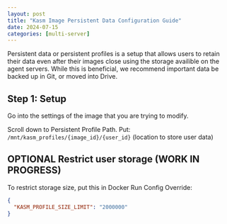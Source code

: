 ```yaml
---
layout: post
title: "Kasm Image Persistent Data Configuration Guide"
date: 2024-07-15
categories: [multi-server]
---
```


Persistent data or persistent profiles is a setup that allows users to retain their data even after their images close using the storage availible on the agent servers. While this is beneficial, we recommend important data be backed up in Git, or moved into Drive.

## Step 1: Setup

Go into the settings of the image that you are trying to modify.

Scroll down to Persistent Profile Path. Put: `/mnt/kasm_profiles/{image_id}/{user_id}` (location to store user data)

## OPTIONAL Restrict user storage (WORK IN PROGRESS)

To restrict storage size, put this in Docker Run Config Override:

```json
{
  "KASM_PROFILE_SIZE_LIMIT": "2000000"
}
```
